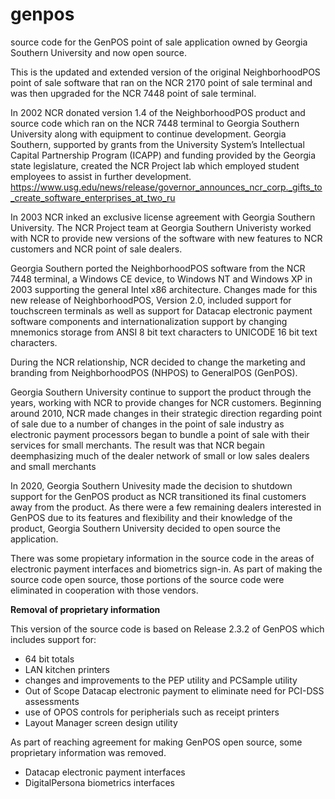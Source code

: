 # genpos
source code for the GenPOS point of sale application owned by Georgia Southern University and now open source.

This is the updated and extended version of the original NeighborhoodPOS point of sale software that ran on
the NCR 2170 point of sale terminal and was then upgraded for the NCR 7448 point of sale terminal.

In 2002 NCR donated version 1.4 of the NeighborhoodPOS product and source code which ran on the NCR 7448 terminal
to Georgia Southern University along with equipment to continue development. Georgia Southern, supported by grants from the
University System’s Intellectual Capital Partnership Program (ICAPP)
and funding provided by the Georgia state legislature, created the NCR Project lab which employed student
employees to assist in further development.
https://www.usg.edu/news/release/governor_announces_ncr_corp._gifts_to_create_software_enterprises_at_two_ru

In 2003 NCR inked an exclusive license agreement with Georgia Southern University. The NCR Project team at Georgia
Southern Univeristy worked with NCR to provide new versions of the software with new features to NCR customers and
NCR point of sale dealers.

Georgia Southern ported the NeighborhoodPOS software from the NCR 7448 terminal, a Windows CE device, to
Windows NT and Windows XP in 2003 supporting the general Intel x86 architecture. Changes made for this new
release of NeighborhoodPOS, Version 2.0, included support for touchscreen terminals as well as support for
Datacap electronic payment software components and internationalization support by changing mnemonics storage
from ANSI 8 bit text characters to UNICODE 16 bit text characters.

During the NCR relationship, NCR decided to change the marketing and branding from
NeighborhoodPOS (NHPOS) to GeneralPOS (GenPOS).

Georgia Southern University continue to support the product through the years, working with NCR to provide
changes for NCR customers. Beginning around 2010, NCR made changes in their strategic direction regarding point of
sale due to a number of changes in the point of sale industry as electronic payment processors began to bundle
a point of sale with their services for small merchants. The result was that NCR begain deemphasizing much of
the dealer network of small or low sales dealers and small merchants 

In 2020, Georgia Southern Univesity made the decision to shutdown support for the GenPOS product as NCR transitioned its
final customers away from the product. As there were a few remaining dealers interested in GenPOS due to its features
and flexibility and their knowledge of the product, Georgia Southern University decided to open source the application.

There was some propietary information in the source code in the areas of electronic payment interfaces and biometrics
sign-in. As part of making the source code open source, those portions of the source code were eliminated in cooperation
with those vendors.


**Removal of proprietary information**

This version of the source code is based on Release 2.3.2 of GenPOS which includes support for:
  - 64 bit totals
  - LAN kitchen printers
  - changes and improvements to the PEP utility and PCSample utility
  - Out of Scope Datacap electronic payment to eliminate need for PCI-DSS assessments
  - use of OPOS controls for peripherials such as receipt printers
  - Layout Manager screen design utility
  
As part of reaching agreement for making GenPOS open source, some proprietary information was removed.
  - Datacap electronic payment interfaces
  - DigitalPersona biometrics interfaces
  
